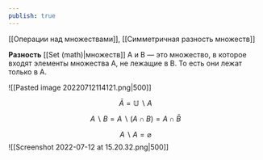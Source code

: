 ```yaml
---
publish: true
---
```


[[Операции над множествами]], [[Симметричная разность множеств]]

**Разность** [[Set (math)|множеств]] A и B — это множество, в которое входят элементы множества A, не лежащие в B. То есть они лежат только в A.

![[Pasted image 20220712114121.png|500]]


$$\bar{A} = \mathbb{U} ∖ A$$

$$ A ∖ B = A ∖ (A \cap B) = A \cap \bar{B}$$

$$A ∖ A = \varnothing$$
![[Screenshot 2022-07-12 at 15.20.32.png|500]]

